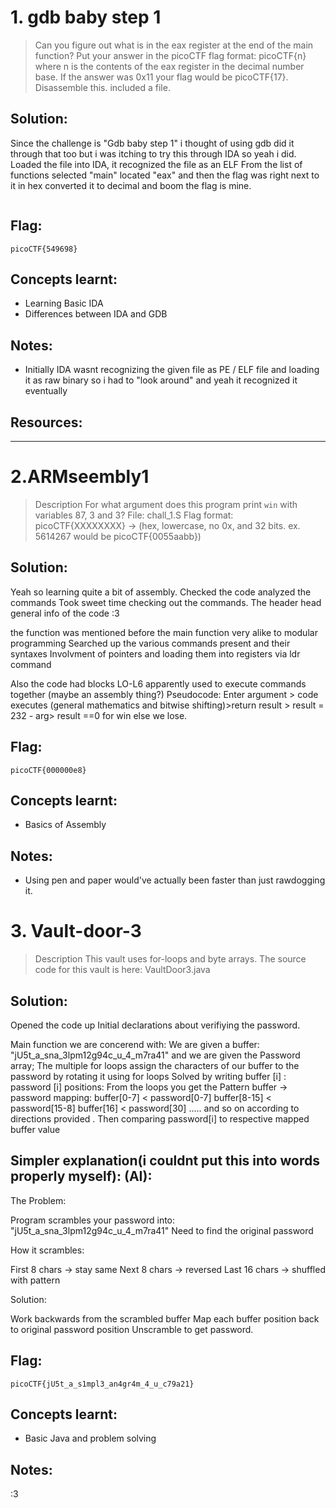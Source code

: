 # 1. gdb baby step 1

> Can you figure out what is in the eax register at the end of the main function? Put your answer in the picoCTF flag format: picoCTF{n} where n is the contents of the eax register in the decimal number base. If the answer was 0x11 your flag would be picoCTF{17}.
Disassemble this.
included a file.
## Solution:

Since the challenge is "Gdb baby step 1" i thought of using gdb
did it through that too but i was itching to try this through IDA
so yeah i did. 
Loaded the file into IDA, it recognized the file as an ELF
From the list of functions selected "main" located "eax" and then the flag was right next to it in hex
converted it to decimal and boom the flag is mine.

```

```

## Flag:

```
picoCTF{549698}
```

## Concepts learnt:

- Learning Basic IDA
- Differences between IDA and GDB

## Notes:

- Initially IDA wasnt recognizing the given file as PE / ELF file and loading it as raw binary so i had to "look around" and yeah it recognized it eventually

## Resources:



***

# 2.ARMseembly1

> Description
For what argument does this program print `win` with variables 87, 3 and 3? File: chall_1.S Flag format: picoCTF{XXXXXXXX} -> (hex, lowercase, no 0x, and 32 bits. ex. 5614267 would be picoCTF{0055aabb})

## Solution:
Yeah so learning quite a bit of assembly.
Checked the code analyzed the commands
Took sweet time checking out the commands.
The header head general info of the code :3

the function was mentioned before the main function very alike to modular programming
Searched up the various commands present and their syntaxes
Involvment of pointers and loading them into registers via ldr command

Also the code had blocks LO-L6 apparently used to execute commands together (maybe an assembly thing?)
Pseudocode:
Enter argument > code executes (general mathematics and bitwise shifting)>return result > result = 232 - arg> result ==0 for win else we lose.

## Flag:

```
picoCTF{000000e8}

```
## Concepts learnt:

- Basics of Assembly

## Notes:
- Using pen and paper would've actually been faster than just rawdogging it.

# 3. Vault-door-3

> Description
This vault uses for-loops and byte arrays. The source code for this vault is here: VaultDoor3.java

## Solution:
Opened the code up
Initial declarations about verifiying the password.

Main function we are concerend with:
We are given a buffer: "jU5t_a_sna_3lpm12g94c_u_4_m7ra41"
and we are given the Password array;
The multiple for loops assign the characters of our buffer to the password by rotating it using for loops
Solved by writing buffer [i] : password [i] positions:
From the loops you get the Pattern
buffer → password mapping:
buffer[0-7]     < password[0-7]
buffer[8-15]    < password[15-8] 
buffer[16]      < password[30]
..... and so on according to directions provided
.
Then comparing password[i] to respective mapped buffer value

## Simpler explanation(i couldnt put this into words properly myself): (AI):
The Problem:

Program scrambles your password into: "jU5t_a_sna_3lpm12g94c_u_4_m7ra41"
Need to find the original password

How it scrambles:

First 8 chars → stay same
Next 8 chars → reversed
Last 16 chars → shuffled with pattern

Solution:

Work backwards from the scrambled buffer
Map each buffer position back to original password position
Unscramble to get password.

## Flag:

```
picoCTF{jU5t_a_s1mpl3_an4gr4m_4_u_c79a21}

```
## Concepts learnt:

- Basic Java and problem solving

## Notes:
:3 